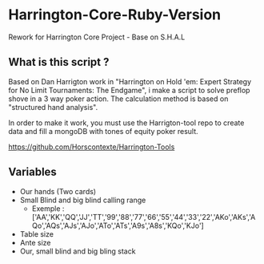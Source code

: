 # Harrington-Core-Ruby-Version
Rework for Harrington Core Project - Base on S.H.A.L

## What is this script ?

Based on Dan Harrigton work in "Harrington on Hold 'em: Expert Strategy for No Limit Tournaments: The Endgame", i make a script to solve preflop shove
in a 3 way poker action. The calculation method is based on "structured hand analysis". 

In order to make it work, you must use the Harrigton-tool repo to create data and fill a mongoDB with tones of equity poker result. 

https://github.com/Horscontexte/Harrington-Tools

## Variables

- Our hands (Two cards)
- Small Blind and big blind calling range
  - Exemple :  ['AA','KK','QQ','JJ','TT','99','88','77','66','55','44','33','22','AKo','AKs','AQo','AQs','AJs','AJo','ATo','ATs','A9s','A8s','KQo','KJo']
- Table size
- Ante size
- Our, small blind and big bling stack
